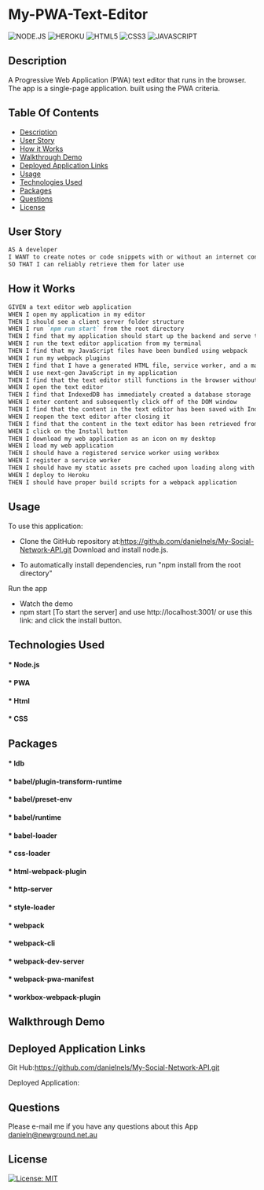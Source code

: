 # My-PWA-Text-Editor

![NODE.JS](https://img.shields.io/badge/Node.js-43853D?style=for-the-badge&logo=node.js&logoColor=white)
![HEROKU](https://img.shields.io/badge/Heroku-430098?style=for-the-badge&logo=heroku&logoColor=white)
![HTML5](https://img.shields.io/badge/HTML5-E34F26?style=for-the-badge&logo=html5&logoColor=white)
![CSS3](https://img.shields.io/badge/CSS3-1572B6?style=for-the-badge&logo=css3&logoColor=white)
![JAVASCRIPT](https://img.shields.io/badge/JavaScript-323330?style=for-the-badge&logo=javascript&logoColor=F7DF1E)

## Description
A Progressive Web Application (PWA) text editor that runs in the browser. The app is a single-page application. built using the PWA criteria.


 ## Table Of Contents
  * [Description](#description)
  * [User Story](#user-story)
  * [How it Works](#how-it-works )
  * [Walkthrough Demo](#walkthrough-demo)
  * [Deployed Application Links](#deployed-application-links)
  * [Usage](#usage)
  * [Technologies Used](#technologies-used)
  * [Packages](#packages)
  * [Questions](#questions)
  * [License](#license)
  


## User Story
```md
AS A developer
I WANT to create notes or code snippets with or without an internet connection
SO THAT I can reliably retrieve them for later use
```

## How it Works

```md
GIVEN a text editor web application
WHEN I open my application in my editor
THEN I should see a client server folder structure
WHEN I run `npm run start` from the root directory
THEN I find that my application should start up the backend and serve the client
WHEN I run the text editor application from my terminal
THEN I find that my JavaScript files have been bundled using webpack
WHEN I run my webpack plugins
THEN I find that I have a generated HTML file, service worker, and a manifest file
WHEN I use next-gen JavaScript in my application
THEN I find that the text editor still functions in the browser without errors
WHEN I open the text editor
THEN I find that IndexedDB has immediately created a database storage
WHEN I enter content and subsequently click off of the DOM window
THEN I find that the content in the text editor has been saved with IndexedDB
WHEN I reopen the text editor after closing it
THEN I find that the content in the text editor has been retrieved from our IndexedDB
WHEN I click on the Install button
THEN I download my web application as an icon on my desktop
WHEN I load my web application
THEN I should have a registered service worker using workbox
WHEN I register a service worker
THEN I should have my static assets pre cached upon loading along with subsequent pages and static assets
WHEN I deploy to Heroku
THEN I should have proper build scripts for a webpack application
```

## Usage

To use this application:

* Clone the GitHub repository at:https://github.com/danielnels/My-Social-Network-API.git
Download and install node.js.

* To automatically install dependencies, run "npm install from the root directory" 


Run the app

* Watch the demo 
* npm start [To start the server] and use http://localhost:3001/ or use this link: and click the install button.

## Technologies Used

#### * Node.js
#### * PWA
#### * Html
#### * CSS

## Packages

#### * Idb
#### * babel/plugin-transform-runtime
#### * babel/preset-env
#### * babel/runtime
#### * babel-loader
#### * css-loader
#### * html-webpack-plugin
#### * http-server
#### * style-loader
#### * webpack
#### * webpack-cli
#### * webpack-dev-server
#### * webpack-pwa-manifest
#### * workbox-webpack-plugin


## Walkthrough Demo







## Deployed Application Links
Git Hub:https://github.com/danielnels/My-Social-Network-API.git

Deployed Application:

## Questions
  Please e-mail me if you have any questions about this App
  danieln@newground.net.au 

## License

[![License: MIT](https://img.shields.io/badge/License-MIT-yellow.svg)](https://opensource.org/licenses/MIT)
